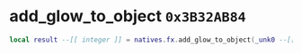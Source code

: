 # add_glow_to_object `0x3B32AB84`

```lua
local result --[[ integer ]] = natives.fx.add_glow_to_object(_unk0 --[[ integer ]], _unk1 --[[ integer ]], _unk2 --[[ integer ]], _unk3 --[[ integer ]])
```